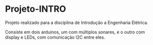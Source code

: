 # Projeto-INTRO

Projeto realizado para a disciplina de Introdução a Engenharia Elétrica.

Consiste em dois arduinos, um com múltiplos sonares, e o outro com display e LEDs, com comunicação I2C entre eles.
